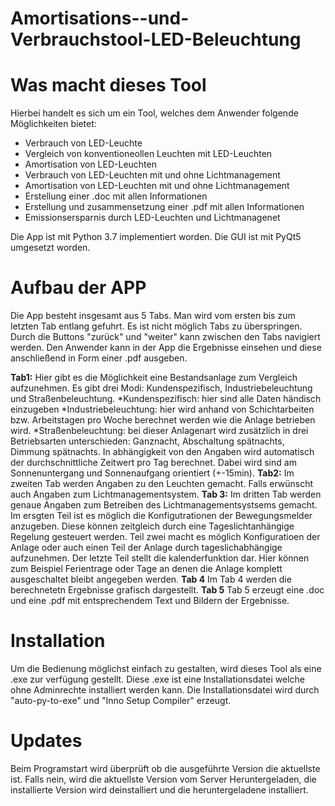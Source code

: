 # Amortisations--und-Verbrauchstool-LED-Beleuchtung

# Was macht dieses Tool
Hierbei handelt es sich um ein Tool, welches dem Anwender folgende Möglichkeiten bietet:
- Verbrauch von LED-Leuchte
- Vergleich von konventioneollen Leuchten mit LED-Leuchten
- Amortisation von LED-Leuchten
- Verbrauch von LED-Leuchten mit und ohne Lichtmanagement 
- Amortisation von LED-Leuchten mit und ohne Lichtmanagement
- Erstellung einer .doc mit allen Informationen
- Erstellung und zusammensetzung einer .pdf mit allen Informationen
- Emissionsersparnis durch LED-Leuchten und Lichtmanagenet

Die App ist mit Python 3.7 implementiert worden. Die GUI ist mit PyQt5 umgesetzt worden.

# Aufbau der APP
Die App besteht insgesamt aus 5 Tabs. Man wird vom ersten bis zum letzten Tab entlang gefuhrt. Es ist nicht möglich Tabs zu überspringen. Durch die Buttons "zurück" und "weiter" kann zwischen den Tabs navigiert werden. Den Anwender kann in der App die Ergebnisse einsehen und diese anschließend in Form einer .pdf ausgeben. 

**Tab1:**
Hier gibt es die Möglichkeit eine Bestandsanlage zum Vergleich aufzunehmen. Es gibt drei Modi: Kundenspezifisch, Industriebeleuchtung und Straßenbeleuchtung. 
*Kundenspezifisch: hier sind alle Daten händisch einzugeben
*Industriebeleuchtung: hier wird anhand von Schichtarbeiten bzw. Arbeitstagen pro Woche berechnet werden wie die Anlage betrieben wird.
*Straßenbeleuchtung: bei dieser Anlagenart wird zusätzlich in drei Betriebsarten unterschieden: Ganznacht, Abschaltung spätnachts, Dimmung spätnachts. In abhängigkeit von den Angaben wird automatisch der durchschnittliche Zeitwert pro Tag berechnet. Dabei wird sind am Sonnenuntergang und Sonnenaufgang orientiert (+-15min).
**Tab2:**
Im zweiten Tab werden Angaben zu den Leuchten gemacht. Falls erwünscht auch Angaben zum Lichtmanagementsystem.
**Tab 3:**
Im dritten Tab werden genaue Angaben zum Betreiben des Lichtmanagementsystsems gemacht. Im ersgten Teil ist es möglich die Konfigutrationen der Bewegungsmelder anzugeben. Diese können zeitgleich durch eine Tageslichtanhängige Regelung gesteuert werden. Teil zwei macht es möglich Konfiguratioen der Anlage oder auch einen Teil der Anlage durch tageslichabhängige aufzunehmen. Der letzte Teil stellt die kalenderfunktion dar. Hier können zum Beispiel Ferientrage oder Tage an denen die Anlage komplett ausgeschaltet bleibt angegeben werden.
**Tab 4**
Im Tab 4 werden die berechnetetn Ergebnisse grafisch dargestellt.
**Tab 5**
Tab 5 erzeugt eine .doc und eine .pdf mit entsprechendem Text und Bildern der Ergebnisse.

# Installation
Um die Bedienung möglichst einfach zu gestalten, wird dieses Tool als eine .exe zur verfügung gestellt. Diese .exe ist eine Installationsdatei welche ohne Adminrechte installiert werden kann. Die Installationsdatei wird durch "auto-py-to-exe" und "Inno Setup Compiler" erzeugt. 

# Updates
Beim Programstart wird überprüft ob die ausgeführte Version die aktuellste ist. Falls nein, wird die aktuellste Version vom Server Heruntergeladen, die installierte Version wird deinstalliert und die heruntergeladene installiert.
